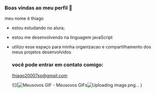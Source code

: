 ### Boas vindas ao meu perfil 🔫

meu nome é thiago 

- estou estudando no alura;
- estou me desenvolvendo na linguagem javaScript
- utilizo esse espaço para minha organizacao e compartilhamento dos meus projetos desenvolvidos

  ### você pode entrar em contato comigo:

  thiago20007sp@gmail.com

  ![](<img src="https://media1.tenor.com/m/R_ibao6K9y4AAAAd/meusovos.gif" alt="Meusovos GIF - Meusovos GIFs"/>![Uploading image.png…]()
)
